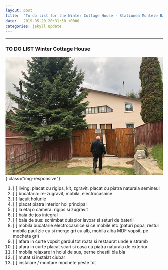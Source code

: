 ```yaml
---
layout: post
title:  "To do list for the Winter Cottage House - Statiunea Muntele Baisorii"
date:   2019-05-20 20:31:50 +0000
categories: jekyll update
---
```

---
### TO DO LIST Winter Cottage House
![image-title-here](/img/cabana.jpg){:class="img-responsive"}
1. [ ] living: placat cu rigips, kit, zgravit. placat cu piatra naturala semineul
2. [ ] bucataria: re-zugravit, mobila, electrocasnice
3. [ ] lacuit holurile
4. [ ] placat piatra interior hol principal
5. [ ] la etaj o camera: rigips si zugravit
6. [ ] baia de jos integral
7. [ ] baia de sus: schimbat dulapior lavoar si seturi de baterii
8. [ ] mobila bucatarie electrocasnice si ce mobile etc (paturi popa, restul mobila paul zic eu si merge gri cu alb, mobila alba MDF vopsit, pe mocheta gri)
9. [ ] afara in curte vopsit gardul tot roata si restaurat unde e stramb
10. [ ] afara in curte placat scari si casa cu piatra naturala de exterior
11. [ ] mobila relaxare in holul de sus, perne chestii bla bla
12. [ ] mutat si instalat ciubar
13. [ ] instalare / montare mochete peste tot
